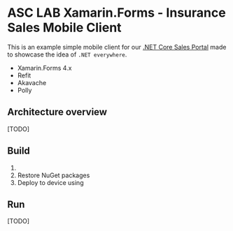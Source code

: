 # ASC LAB Xamarin.Forms - Insurance Sales Mobile Client

This is an example simple mobile client for our [.NET Core Sales Portal](https://github.com/asc-lab/dotnetcore-microservices-poc) made to showcase the idea of `.NET everywhere`.

- Xamarin.Forms 4.x
- Refit
- Akavache
- Polly

## Architecture overview

[TODO]

## Build

1. 
2. Restore NuGet packages
1. Deploy to device using 

## Run

[TODO]
